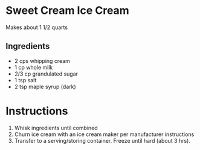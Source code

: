 # Sweet Cream Ice Cream
Makes about 1 1/2 quarts

## Ingredients
 * 2 cps whipping cream
 * 1 cp whole milk
 * 2/3 cp grandulated sugar
 * 1 tsp salt
 * 2 tsp maple syrup (dark) 

# Instructions
1. Whisk ingredients until combined  
1. Churn ice cream with an ice cream maker per manufacturer instructions
1. Transfer to a serving/storing container. Freeze until hard (about 3 hrs).

